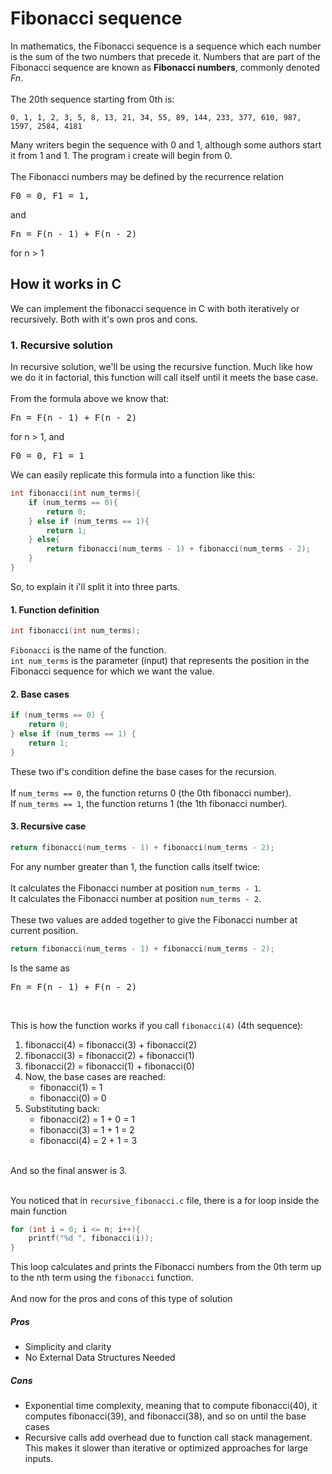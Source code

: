 # Fibonacci sequence
In mathematics, the Fibonacci sequence is a sequence which each number is the sum of the two numbers that precede it. Numbers that are part of the Fibonacci sequence are known as **Fibonacci numbers**, commonly denoted _Fn_. 
<br><br>
The 20th sequence starting from 0th is:
```
0, 1, 1, 2, 3, 5, 8, 13, 21, 34, 55, 89, 144, 233, 377, 610, 987, 1597, 2584, 4181 
```

Many writers begin the sequence with 0 and 1, although some authors start it from 1 and 1. The program i create will begin from 0.
<br><br>
The Fibonacci numbers may be defined by the recurrence relation
<pre>F0 = 0, F1 = 1,</pre>
and
<pre>Fn = F(n - 1) + F(n - 2)</pre>
for n > 1

## How it works in C
We can implement the fibonacci sequence in C with both iteratively or recursively. Both with it's own pros and cons.

### 1. Recursive solution
In recursive solution, we'll be using the recursive function. Much like how we do it in factorial, this function will call itself until it meets the base case.
<br><br>
From the formula above we know that:
<pre>Fn = F(n - 1) + F(n - 2)</pre>
for n > 1, and
<pre>F0 = 0, F1 = 1</pre>
We can easily replicate this formula into a function like this:
```c
int fibonacci(int num_terms){
    if (num_terms == 0){
        return 0;
    } else if (num_terms == 1){
        return 1;
    } else{
        return fibonacci(num_terms - 1) + fibonacci(num_terms - 2);
    }
}
```
So, to explain it i'll split it into three parts.
#### 1. Function definition
```c
int fibonacci(int num_terms);
```
```Fibonacci``` is the name of the function.<br>
```int num_terms``` is the parameter (input) that represents the position in the Fibonacci sequence for which we want the value.
#### 2. Base cases
```c
if (num_terms == 0) {
    return 0;
} else if (num_terms == 1) {
    return 1;
}
```
These two if's condition define the base cases for the recursion.<br><br>
If ```num_terms == 0```, the function returns 0 (the 0th fibonacci number).<br>
If ```num_terms == 1```, the function returns 1 (the 1th fibonacci number).
#### 3. Recursive case
```c
return fibonacci(num_terms - 1) + fibonacci(num_terms - 2);
```
For any number greater than 1, the function calls itself twice:<br><br>
It calculates the Fibonacci number at position ```num_terms - 1```.<br>
It calculates the Fibonacci number at position ```num_terms - 2```.<br><br>
These two values are added together to give the Fibonacci number at current position.
```c
return fibonacci(num_terms - 1) + fibonacci(num_terms - 2);
```
Is the same as
<pre>Fn = F(n - 1) + F(n - 2)</pre>
<br>

This is how the function works if you call ```fibonacci(4)``` (4th sequence):<br>
<ol>
  <li>fibonacci(4) = fibonacci(3) + fibonacci(2)</li>
  <li>fibonacci(3) = fibonacci(2) + fibonacci(1)</li>
  <li>fibonacci(2) = fibonacci(1) + fibonacci(0)</li>
  <li>
    Now, the base cases are reached:
    <ul>
      <li>fibonacci(1) = 1</li>
      <li>fibonacci(0) = 0</li>
    </ul>
  </li>
  <li>
    Substituting back:
    <ul>
      <li>fibonacci(2) = 1 + 0 = 1</li>
      <li>fibonacci(3) = 1 + 1 = 2</li>
      <li>fibonacci(4) = 2 + 1 = 3</li>
    </ul>
  </li>
</ol>
<br>
And so the final answer is 3.
<br><br>

You noticed that in ```recursive_fibonacci.c``` file, there is a for loop inside the main function
```c
for (int i = 0; i <= n; i++){
    printf("%d ", fibonacci(i));
}
```
This loop calculates and prints the Fibonacci numbers from the 0th term up to the nth term using the ```fibonacci``` function.
<br><br>
And now for the pros and cons of this type of solution
##### Pros
<ul>
  <li>Simplicity and clarity</li>
  <li>No External Data Structures Needed</li>
</ul>

##### Cons

<ul>
  <li>Exponential time complexity, meaning that to compute fibonacci(40), it computes fibonacci(39), and fibonacci(38), and so on until the base cases</li>
  <li>Recursive calls add overhead due to function call stack management. This makes it slower than iterative or optimized approaches for large inputs.</li>
</ul>
